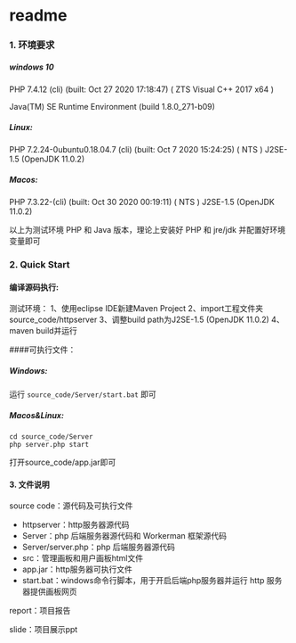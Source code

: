 # readme

### 1. 环境要求

##### windows 10

PHP 7.4.12 (cli) (built: Oct 27 2020 17:18:47) ( ZTS Visual C++ 2017 x64 )

Java(TM) SE Runtime Environment (build 1.8.0_271-b09)

##### Linux:

PHP 7.2.24-0ubuntu0.18.04.7 (cli) (built: Oct  7 2020 15:24:25) ( NTS )
		J2SE-1.5 (OpenJDK 11.0.2)

##### Macos:

PHP 7.3.22-(cli) (built: Oct 30 2020 00:19:11) ( NTS )
		J2SE-1.5 (OpenJDK 11.0.2)	

以上为测试环境 PHP 和 Java 版本，理论上安装好 PHP 和 jre/jdk 并配置好环境变量即可

### 2. Quick Start

#### 编译源码执行:

测试环境：
		1、使用eclipse IDE新建Maven Project
		2、import工程文件夹 source_code/httpserver
		3、调整build path为J2SE-1.5 (OpenJDK 11.0.2)
		4、maven build并运行



####可执行文件：

##### Windows:

运行 `source_code/Server/start.bat` 即可

##### Macos&Linux:

```shell
cd source_code/Server
php server.php start
```

打开source_code/app.jar即可

#### 3. 文件说明

source code：源代码及可执行文件

- httpserver：http服务器源代码
- Server：php 后端服务器源代码和 Workerman 框架源代码
- Server/server.php：php 后端服务器源代码
- src：管理画板和用户画板html文件
- app.jar：http服务器可执行文件
- start.bat：windows命令行脚本，用于开启后端php服务器并运行 http 服务器提供画板网页

report：项目报告

slide：项目展示ppt

